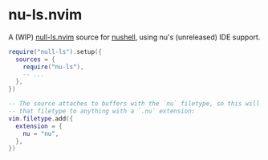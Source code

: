 # nu-ls.nvim

A (WIP) [null-ls.nvim](https://github.com/jose-elias-alvarez/null-ls.nvim) source for [nushell](https://www.nushell.sh/), using nu's (unreleased) IDE support.

```lua
require("null-ls").setup({
  sources = {
    require("nu-ls"),
    -- ...
  },
})

-- The source attaches to buffers with the `nu` filetype, so this will apply
-- that filetype to anything with a `.nu` extension:
vim.filetype.add({
  extension = {
    nu = "nu",
  },
})
```
